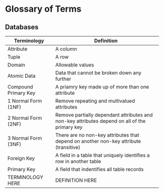 # Glossary of Terms

## Databases
| Terminology          | Definition                                                |
|----------------------|-----------------------------------------------------------|
| Attribute            | A column                                                  |
| Tuple                | A row                                                     |
| Domain               | Allowable values                                          |
| Atomic Data          | Data that cannot be broken down any further               |
| Compound Primary Key | A priamry key made up of more than one attribute          |
| 1 Normal Form (1NF)  | Remove repeating and multivalued attributes               |
| 2 Normal Form (2NF)  | Remove partially dependant attributes and non-key attributes depend on all of the primary key |
| 3 Normal Form (3NF)  | There are no non-key attributes that depend on another non-key attribute (transitive) |
| Foreign Key          | A field in a table that uniquely identifies a row in another table |
| Primary Key          | A field that indentifies all table records |
| TERMINOLOGY HERE | DEFINITION HERE |
